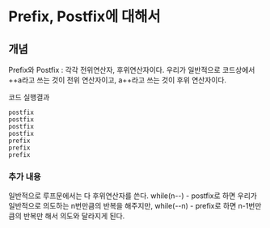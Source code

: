 # Prefix, Postfix에 대해서

## 개념
Prefix와 Postfix : 각각 전위연산자, 후위연산자이다. 
우리가 일반적으로 코드상에서 ++a라고 쓰는 것이 전위 연산자이고, a++라고 쓰는 것이 후위 연산자이다.

<script src="https://gist.github.com/simple4logic/2f28e04193bdb390cc79fb6a0db830fe.js"></script>

코드 실행결과

```
postfix
postfix
postfix
postfix
prefix
prefix
prefix
```

### 추가 내용  
일반적으로 루프문에서는 다 후위연산자를 쓴다. while(n--) - postfix로 하면 우리가 일반적으로 의도하는 n번만큼의 반복을 해주지만, while(--n) - prefix로 하면 n-1번만큼의 반복만 해서 의도와 달라지게 된다.

